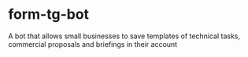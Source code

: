 # form-tg-bot
A bot that allows small businesses to save templates of technical tasks, commercial proposals and briefings in their account
